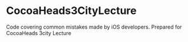 CocoaHeads3CityLecture
======================

Code covering common mistakes made by iOS developers. Prepared for CocoaHeads 3city Lecture
